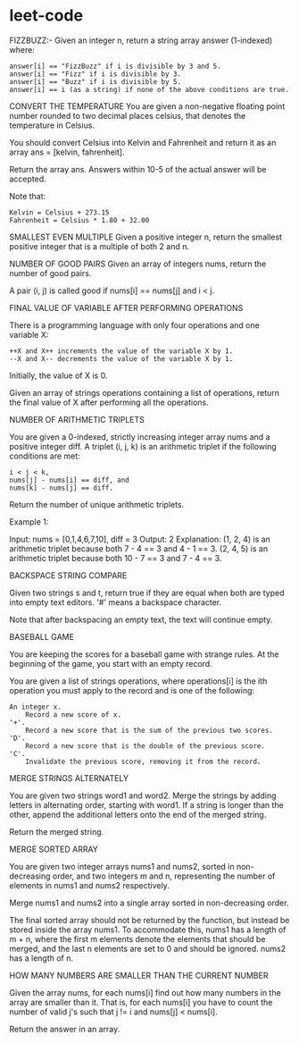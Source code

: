 # leet-code
FIZZBUZZ:-
Given an integer n, return a string array answer (1-indexed) where:

    answer[i] == "FizzBuzz" if i is divisible by 3 and 5.
    answer[i] == "Fizz" if i is divisible by 3.
    answer[i] == "Buzz" if i is divisible by 5.
    answer[i] == i (as a string) if none of the above conditions are true.
CONVERT THE TEMPERATURE
You are given a non-negative floating point number rounded to two decimal places celsius, that denotes the temperature in Celsius.

You should convert Celsius into Kelvin and Fahrenheit and return it as an array ans = [kelvin, fahrenheit].

Return the array ans. Answers within 10-5 of the actual answer will be accepted.

Note that:

    Kelvin = Celsius + 273.15
    Fahrenheit = Celsius * 1.80 + 32.00

SMALLEST EVEN MULTIPLE
Given a positive integer n, return the smallest positive integer that is a multiple of both 2 and n. 

NUMBER OF GOOD PAIRS 
Given an array of integers nums, return the number of good pairs.

A pair (i, j) is called good if nums[i] == nums[j] and i < j.

FINAL VALUE OF VARIABLE AFTER PERFORMING OPERATIONS

There is a programming language with only four operations and one variable X:

    ++X and X++ increments the value of the variable X by 1.
    --X and X-- decrements the value of the variable X by 1.

Initially, the value of X is 0.

Given an array of strings operations containing a list of operations, return the final value of X after performing all the operations.

NUMBER OF ARITHMETIC TRIPLETS

You are given a 0-indexed, strictly increasing integer array nums and a positive integer diff. A triplet (i, j, k) is an arithmetic triplet if the following conditions are met:

    i < j < k,
    nums[j] - nums[i] == diff, and
    nums[k] - nums[j] == diff.

Return the number of unique arithmetic triplets.

 

Example 1:

Input: nums = [0,1,4,6,7,10], diff = 3
Output: 2
Explanation:
(1, 2, 4) is an arithmetic triplet because both 7 - 4 == 3 and 4 - 1 == 3.
(2, 4, 5) is an arithmetic triplet because both 10 - 7 == 3 and 7 - 4 == 3. 



BACKSPACE STRING COMPARE


Given two strings s and t, return true if they are equal when both are typed into empty text editors. '#' means a backspace character.

Note that after backspacing an empty text, the text will continue empty.

BASEBALL GAME

You are keeping the scores for a baseball game with strange rules. At the beginning of the game, you start with an empty record.

You are given a list of strings operations, where operations[i] is the ith operation you must apply to the record and is one of the following:

    An integer x.
        Record a new score of x.
    '+'.
        Record a new score that is the sum of the previous two scores.
    'D'.
        Record a new score that is the double of the previous score.
    'C'.
        Invalidate the previous score, removing it from the record.


MERGE STRINGS ALTERNATELY


You are given two strings word1 and word2. Merge the strings by adding letters in alternating order, starting with word1. If a string is longer than the other, append the additional letters onto the end of the merged string.

Return the merged string.


MERGE SORTED ARRAY

You are given two integer arrays nums1 and nums2, sorted in non-decreasing order, and two integers m and n, representing the number of elements in nums1 and nums2 respectively.

Merge nums1 and nums2 into a single array sorted in non-decreasing order.

The final sorted array should not be returned by the function, but instead be stored inside the array nums1. To accommodate this, nums1 has a length of m + n, where the first m elements denote the elements that should be merged, and the last n elements are set to 0 and should be ignored. nums2 has a length of n.


HOW MANY NUMBERS ARE SMALLER THAN THE CURRENT NUMBER

Given the array nums, for each nums[i] find out how many numbers in the array are smaller than it. That is, for each nums[i] you have to count the number of valid j's such that j != i and nums[j] < nums[i].

Return the answer in an array.


